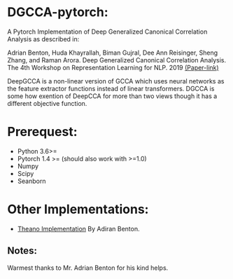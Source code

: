 # DGCCA-pytorch:

A Pytorch Implementation of Deep Generalized Canonical Correlation Analysis as described in:

Adrian Benton, Huda Khayrallah, Biman Gujral, Dee Ann Reisinger, Sheng Zhang, and Raman Arora. Deep Generalized Canonical Correlation Analysis. The 4th Workshop on Representation Learning for NLP. 2019
[(Paper-link)](https://www.aclweb.org/anthology/W19-4301/)


DeepGCCA is a non-linear version of GCCA which uses neural networks as the feature extractor functions instead of linear transformers. DGCCA is some how exention of DeepCCA for more than two views though it has a different objective function.

# Prerequest:

- Python 3.6>=
- Pytorch 1.4 >= (should also work with >=1.0)
- Numpy
- Scipy
- Seanborn

# Other Implementations:

 - [Theano Implementation](https://bitbucket.org/adrianbenton/dgcca-py3/src/master/) By Adiran Benton.
 
 
 ## Notes:
 
 Warmest thanks to Mr. Adrian Benton for his kind helps.

